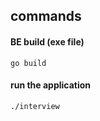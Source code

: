 ## commands

#### BE build (exe file)
```
go build
```
#### run the application
```
./interview

```